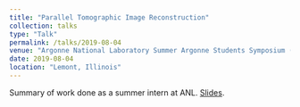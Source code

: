 ```yaml
---
title: "Parallel Tomographic Image Reconstruction"
collection: talks
type: "Talk"
permalink: /talks/2019-08-04
venue: "Argonne National Laboratory Summer Argonne Students Symposium (SASSy)"
date: 2019-08-04
location: "Lemont, Illinois"
---
```


Summary of work done as a summer intern at ANL. [Slides](http://matthewshawnkehoe.github.io/files/kehoe_parallel_tomographic_image_reconstruction.pdf).

